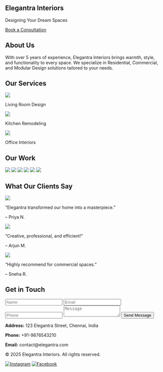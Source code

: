 </body>
</html><!DOCTYPE html>
<html lang="en">
<head>
  <meta charset="UTF-8" />
  <meta name="viewport" content="width=device-width, initial-scale=1.0" />
  <title>Elegantra Interiors</title>
  <link href="https://cdn.jsdelivr.net/npm/tailwindcss@2.2.19/dist/tailwind.min.css" rel="stylesheet">
  <script defer src="scripts.js"></script>
</head>
<body class="font-serif text-gray-800 bg-[#f9f5f1] scroll-smooth">

  <!-- Hero Section -->
  <section class="relative h-screen bg-cover bg-center flex items-center justify-center text-white" style="background-image: url('assets/images/hero.jpg');">
    <div class="text-center bg-black bg-opacity-40 p-10 rounded">
      <h1 class="text-5xl font-bold">Elegantra Interiors</h1>
      <p class="text-xl mt-4 italic">Designing Your Dream Spaces</p>
      <a href="#contact" class="mt-6 inline-block bg-[#a47148] hover:bg-[#8b5e3c] text-white py-3 px-6 rounded transition">Book a Consultation</a>
    </div>
  </section>

  <!-- About Us -->
  <section class="py-20 px-8 bg-white text-center" id="about">
    <h2 class="text-3xl font-semibold mb-6">About Us</h2>
    <p class="max-w-2xl mx-auto">With over 5 years of experience, Elegantra Interiors brings warmth, style, and functionality to every space. We specialize in Residential, Commercial, and Modular Design solutions tailored to your needs.</p>
  </section>

  <!-- Services -->
  <section class="py-20 px-8 bg-[#f5eee8] text-center" id="services">
    <h2 class="text-3xl font-semibold mb-10">Our Services</h2>
    <div class="grid md:grid-cols-3 gap-10 max-w-6xl mx-auto">
      <div><img src="assets/icons/living-room.svg" class="mx-auto mb-4 h-16" /><p>Living Room Design</p></div>
      <div><img src="assets/icons/kitchen.svg" class="mx-auto mb-4 h-16" /><p>Kitchen Remodeling</p></div>
      <div><img src="assets/icons/office.svg" class="mx-auto mb-4 h-16" /><p>Office Interiors</p></div>
    </div>
  </section>

  <!-- Portfolio -->
  <section class="py-20 px-8" id="portfolio">
    <h2 class="text-3xl font-semibold text-center mb-10">Our Work</h2>
    <div class="grid grid-cols-1 sm:grid-cols-2 md:grid-cols-3 gap-6 max-w-6xl mx-auto">
      <img src="assets/images/gallery1.jpg" class="rounded shadow" />
      <img src="assets/images/gallery2.jpg" class="rounded shadow" />
      <img src="assets/images/gallery3.jpg" class="rounded shadow" />
      <img src="assets/images/gallery4.jpg" class="rounded shadow" />
      <img src="assets/images/gallery5.jpg" class="rounded shadow" />
      <img src="assets/images/gallery6.jpg" class="rounded shadow" />
    </div>
  </section>

  <!-- Testimonials -->
  <section class="py-20 px-8 bg-[#f5eee8]" id="testimonials">
    <h2 class="text-3xl font-semibold text-center mb-10">What Our Clients Say</h2>
    <div class="max-w-4xl mx-auto grid gap-10 md:grid-cols-3 text-center">
      <div><img src="assets/images/client1.jpg" class="rounded-full w-20 h-20 mx-auto mb-4" /><p class="italic">“Elegantra transformed our home into a masterpiece.”</p><p class="mt-2 font-bold">– Priya N.</p></div>
      <div><img src="assets/images/client2.jpg" class="rounded-full w-20 h-20 mx-auto mb-4" /><p class="italic">“Creative, professional, and efficient!”</p><p class="mt-2 font-bold">– Arjun M.</p></div>
      <div><img src="assets/images/client3.jpg" class="rounded-full w-20 h-20 mx-auto mb-4" /><p class="italic">“Highly recommend for commercial spaces.”</p><p class="mt-2 font-bold">– Sneha R.</p></div>
    </div>
  </section>

  <!-- Contact -->
  <section class="py-20 px-8" id="contact">
    <h2 class="text-3xl font-semibold text-center mb-10">Get in Touch</h2>
    <div class="max-w-4xl mx-auto grid md:grid-cols-2 gap-10">
      <form class="space-y-4">
        <input type="text" placeholder="Name" class="w-full p-3 border border-gray-300 rounded" required />
        <input type="email" placeholder="Email" class="w-full p-3 border border-gray-300 rounded" required />
        <input type="tel" placeholder="Phone" class="w-full p-3 border border-gray-300 rounded" required />
        <textarea placeholder="Message" class="w-full p-3 border border-gray-300 rounded h-32"></textarea>
        <button type="submit" class="bg-[#a47148] text-white px-6 py-3 rounded hover:bg-[#8b5e3c]">Send Message</button>
      </form>
      <div>
        <p class="mb-2"><strong>Address:</strong> 123 Elegantra Street, Chennai, India</p>
        <p class="mb-2"><strong>Phone:</strong> +91-9876543210</p>
        <p class="mb-4"><strong>Email:</strong> contact@elegantra.com</p>
        <!-- Optional Google Map Embed -->
        <!-- <iframe src="..." width="100%" height="250" allowfullscreen></iframe> -->
      </div>
    </div>
  </section>

  <!-- Footer -->
  <footer class="bg-[#eee0d1] py-8 text-center text-sm">
    <p>&copy; 2025 Elegantra Interiors. All rights reserved.</p>
    <div class="flex justify-center mt-4 space-x-4">
      <a href="#"><img src="assets/icons/instagram.svg" alt="Instagram" class="h-6" /></a>
      <a href="#"><img src="assets/icons/facebook.svg" alt="Facebook" class="h-6" /></a>
    </div>
    <!-- Optional Instagram feed preview -->
  </footer>
